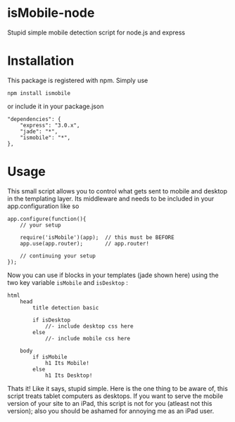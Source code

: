 isMobile-node
=============

Stupid simple mobile detection script for node.js and express

Installation
=============

This package is registered with npm. Simply use

    npm install ismobile

or include it in your package.json

    "dependencies": {
        "express": "3.0.x",
        "jade": "*",
        "ismobile": "*",
    },

Usage
=============

This small script allows you to control what gets sent to mobile and desktop in the templating layer. Its middleware and needs to be included in your app.configuration like so

    app.configure(function(){
    	// your setup

    	require('isMobile')(app);  // this must be BEFORE
    	app.use(app.router);       // app.router!

    	// continuing your setup
    });

Now you can use if blocks in your templates (jade shown here) using the two key variable `isMobile` and `isDesktop` :

    html
        head
            title detection basic

            if isDesktop
                //- include desktop css here
            else
                //- include mobile css here

        body
            if isMobile
                h1 Its Mobile!
            else
                h1 Its Desktop!

Thats it! Like it says, stupid simple. Here is the one thing to be aware of, this script treats tablet computers as desktops. If you want to serve the mobile version of your site to an iPad, this script is not for you (atleast not this version); also you should be ashamed for annoying me as an iPad user.

